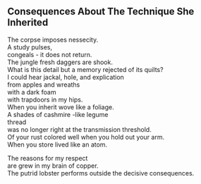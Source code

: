 Consequences About The Technique She Inherited
----------------------------------------------
The corpse imposes nessecity.  
A study pulses,  
congeals - it does not return.  
The jungle fresh daggers are shook.  
What is this detail but a memory rejected of its quilts?  
I could hear jackal, hole, and explication  
from apples and wreaths  
with a dark foam  
with trapdoors in my hips.  
When you inherit wove like a foliage.  
A shades of cashmire -like legume  
thread  
was no longer right at the transmission threshold.  
Of your rust colored well when you hold out your arm.  
When you store lived like an atom.  
  
The reasons for my respect  
are grew in my brain of copper.  
The putrid lobster performs outside the decisive consequences.  
